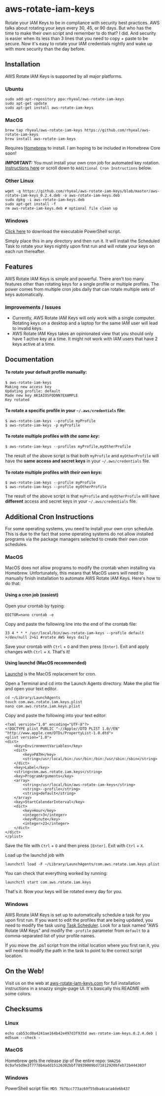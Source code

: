 # aws-rotate-iam-keys
Rotate your IAM Keys to be in compliance with security best practices. AWS talks about rotating your keys every 30, 45, or 90 days. But who has the time to make their own script and remember to do that? I did. And security is easier when its less than 3 lines that you need to copy + paste to be secure. Now it's easy to rotate your IAM credentials nightly and wake up with more security than the day before.

## Installation
AWS Rotate IAM Keys is supported by all major platforms.

### Ubuntu

```
sudo add-apt-repository ppa:rhyeal/aws-rotate-iam-keys
sudo apt-get update
sudo apt-get install aws-rotate-iam-keys
```

### MacOS

```
brew tap rhyeal/aws-rotate-iam-keys https://github.com/rhyeal/aws-rotate-iam-keys
brew install aws-rotate-iam-keys
```
Requires [Homebrew](https://brew.sh/) to install. I am hoping to be included in Homebrew Core soon!

***IMPORTANT:*** You must install your own cron job for automated key rotation. [Instructions here](https://github.com/rhyeal/aws-rotate-iam-keys#macos-1) or scroll down to `Additional Cron Instructions` below.

### Other Linux

```
wget -q https://github.com/rhyeal/aws-rotate-iam-keys/blob/master/aws-rotate-iam-keys_0.2.4.deb -o aws-rotate-iam-keys.deb
sudo dpkg -i aws-rotate-iam-keys.deb
sudo apt-get install -f
rm aws-rotate-iam-keys.deb # optional file clean up
```

### Windows

[Click here](https://aws-rotate-iam-keys.com/aws-rotate-iam-keys.ps1) to download the executable PowerShell script.

Simply place this in any directory and then run it. It will install the Scheduled Task to rotate your keys nightly upon first run and will rotate your keys on each run thereafter.

## Features

AWS Rotate IAM Keys is simple and powerful. There aren't too many features other than rotating keys for a single profile or multiple profiles. The power comes from multiple cron jobs daily that can rotate multiple sets of keys automatically.

### Improvements / Issues

* Currently, AWS Rotate IAM Keys will only work with a single computer. Rotating keys on a desktop and a laptop for the same IAM user will lead to invalid keys.
* AWS Rotate IAM Keys takes an opinionated view that you should only have 1 active key at a time. It might not work with IAM users that have 2 keys active at a time.

## Documentation

#### To rotate your default profile manually:

```
$ aws-rotate-iam-keys
Making new access key
Updating profile: default
Made new key AKIAIOSFODNN7EXAMPLE
Key rotated
```

#### To rotate a specific profile in your `~/.aws/credentials` file:

```
$ aws-rotate-iam-keys --profile myProfile
$ aws-rotate-iam-keys -p myProfile
```

#### To rotate multiple profiles *with the same key*:

```
$ aws-rotate-iam-keys --profiles myProfile,myOtherProfile
```

The result of the above script is that both `myProfile` and `myOtherProfile` will have the **same access and secret keys** in your `~/.aws/credentials` file.

#### To rotate multiple profiles *with their own keys*:

```
$ aws-rotate-iam-keys --profile myProfile
$ aws-rotate-iam-keys --profile myOtherProfile
```

The result of the above script is that `myProfile` and `myOtherProfile` will have **different** access and secret keys in your `~/.aws/credentials` file.

## Additional Cron Instructions
For some operating systems, you need to install your own cron schedule. This is
due to the fact that some operating systems do not allow installed programs
via the package managers selected to create their own cron schedules.

### MacOS

MacOS does not allow programs to modify the crontab when installing via Homebrew. Unfortunately, this means that MacOS users will need to manually finish installation to automate AWS Rotate IAM Keys. Here's how to do that:

#### Using a cron job (easiest)

Open your crontab by typing:

```
EDITOR=nano crontab -e
```

Copy and paste the following line into the end of the crontab file:

```
33 4 * * * /usr/local/bin/aws-rotate-iam-keys --profile default >/dev/null 2>&1 #rotate AWS keys daily
```

Save your crontab with `Ctrl` + `O` and then press `[Enter]`. Exit and apply changes with `Ctrl` + `X`. That's it!

#### Using launchd (MacOS recommended)

[Launchd](http://www.launchd.info/) is the MacOS replacement for cron.

Open a Terminal and cd into the Launch Agents directory. Make the plist file and open your text editor.

```
cd ~/Library/LaunchAgents
touch com.aws.rotate.iam.keys.plist
nano com.aws.rotate.iam.keys.plist
```

Copy and paste the following into your text editor:

```
<?xml version="1.0" encoding="UTF-8"?>
<!DOCTYPE plist PUBLIC "-//Apple//DTD PLIST 1.0//EN" "http://www.apple.com/DTDs/PropertyList-1.0.dtd">
<plist version="1.0">
<dict>
	<key>EnvironmentVariables</key>
	<dict>
		<key>PATH</key>
		<string>/usr/local/bin:/usr/bin:/bin:/usr/sbin:/sbin</string>
	</dict>
	<key>Label</key>
	<string>com.aws.rotate.iam.keys</string>
	<key>ProgramArguments</key>
	<array>
		<string>/usr/local/bin/aws-rotate-iam-keys</string>
		<string>--profile</string>
		<string>default</string>
	</array>
	<key>StartCalendarInterval</key>
	<dict>
		<key>Hour</key>
		<integer>3</integer>
		<key>Minute</key>
		<integer>23</integer>
	</dict>
</dict>
</plist>

```

Save the file with `Ctrl` + `O` and then press `[Enter]`. Exit with `Ctrl` + `X`.

Load up the launchd job with
```
launchctl load -F ~/Library/LaunchAgents/com.aws.rotate.iam.keys.plist
```

You can check that everything worked by running:
```
launchctl start com.aws.rotate.iam.keys
```

That's it. Now your keys will be rotated every day for you.

### Windows

AWS Rotate IAM Keys is set up to automatically schedule a task for you upon first run. If you want to edit the profiles that are being updated, you need to modify the task using [Task Scheduler](https://docs.microsoft.com/en-us/windows/desktop/taskschd/task-scheduler-start-page). Look for a task named "AWS Rotate IAM Keys" and modify the `-profile` parameter from `default` to a comma-separated list of your profile names.

If you move the .ps1 script from the initial location where you first ran it, you will need to modify the path in the task to point to the correct script location.

## On the Web!
Visit us on the web at [aws-rotate-iam-keys.com](https://aws-rotate-iam-keys.com) for full installation instructions
in a snazzy single-page UI. It's basically this README with some colors.

## Checksums

### Linux
```
echo cab53cd0a4241ae164b42e497d3f935d aws-rotate-iam-keys.0.2.4.deb | md5sum --check -
```
### MacOS

Homebrew gets the release zip of the entire repo: `SHA256 0c9afe5d9e3f7778b4add15126302bbf78939009bd71812920bfeb72b444303f`

### Windows
PowerShell script file: `MD5 7b78cc773ac69f55dba4caca4de6b437`
